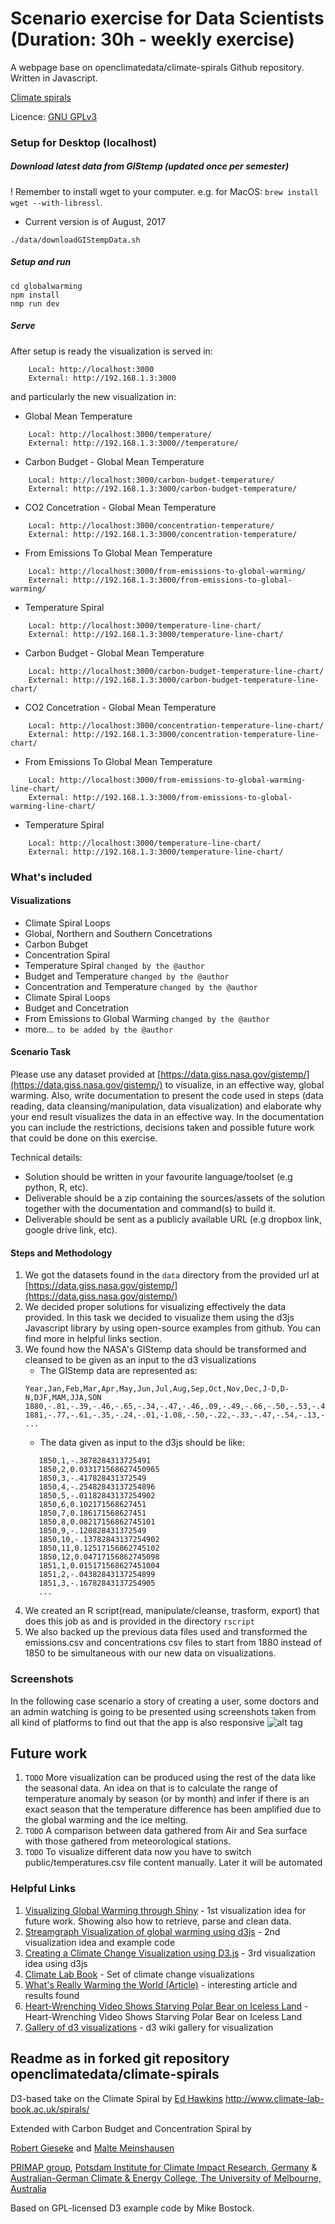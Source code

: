Scenario exercise for Data Scientists (Duration: 30h - weekly exercise)
==============

A webpage base on openclimatedata/climate-spirals Github repository. Written in Javascript.

[Climate spirals](https://github.com/openclimatedata/climate-spirals)

Licence: [GNU GPLv3](https://choosealicense.com/licenses/gpl-3.0/)

### Setup for Desktop (localhost) ####

##### Download latest data from GIStemp (updated once per semester)
! Remember to install wget to your computer. e.g. for MacOS: `brew install wget --with-libressl`.
  
* Current version is of August, 2017
                                                                 
```
./data/downloadGIStempData.sh
```

##### Setup and run
```
cd globalwarming
npm install
nmp run dev
```

##### Serve
After setup is ready the visualization is served in:
```
    Local: http://localhost:3000
    External: http://192.168.1.3:3000
```

and particularly the new visualization in:
* Global Mean Temperature
```
    Local: http://localhost:3000/temperature/
    External: http://192.168.1.3:3000//temperature/
```
* Carbon Budget - Global Mean Temperature
```
    Local: http://localhost:3000/carbon-budget-temperature/
    External: http://192.168.1.3:3000/carbon-budget-temperature/
```
* CO2 Concetration - Global Mean Temperature
```
    Local: http://localhost:3000/concentration-temperature/
    External: http://192.168.1.3:3000/concentration-temperature/
```
* From Emissions To Global Mean Temperature
```
    Local: http://localhost:3000/from-emissions-to-global-warming/
    External: http://192.168.1.3:3000/from-emissions-to-global-warming/
```
* Temperature Spiral
```
    Local: http://localhost:3000/temperature-line-chart/
    External: http://192.168.1.3:3000/temperature-line-chart/
```
* Carbon Budget - Global Mean Temperature
```
    Local: http://localhost:3000/carbon-budget-temperature-line-chart/
    External: http://192.168.1.3:3000/carbon-budget-temperature-line-chart/
```
* CO2 Concetration - Global Mean Temperature
```
    Local: http://localhost:3000/concentration-temperature-line-chart/
    External: http://192.168.1.3:3000/concentration-temperature-line-chart/
```
* From Emissions To Global Mean Temperature
```
    Local: http://localhost:3000/from-emissions-to-global-warming-line-chart/
    External: http://192.168.1.3:3000/from-emissions-to-global-warming-line-chart/
```
* Temperature Spiral
```
    Local: http://localhost:3000/temperature-line-chart/
    External: http://192.168.1.3:3000/temperature-line-chart/
```


### What's included ###
#### Visualizations ####
* Climate Spiral Loops 
* Global, Northern and Southern Concetrations
* Carbon Bubget
* Concentration Spiral
* Temperature Spiral `changed by the @author`
* Budget and Temperature `changed by the @author`
* Concentration and Temperature `changed by the @author`
* Climate Spiral Loops
* Budget and Concetration
* From Emissions to Global Warming `changed by the @author`
* more... `to be added by the @author`

#### Scenario Task #### 
Please use any dataset provided at [https://data.giss.nasa.gov/gistemp/](https://data.giss.nasa.gov/gistemp/) to visualize, in an effective way, global warming.
Also, write documentation to present the code used in steps (data reading, data cleansing/manipulation, data visualization) and elaborate why your end result visualizes the data in an effective way. In the documentation you can include the restrictions, decisions taken and possible future work that could be done on this exercise.

Technical details:
- Solution should be written in your favourite language/toolset (e.g python, R, etc).
- Deliverable should be a zip containing the sources/assets of the solution together with the documentation and command(s) to build it.
- Deliverable should be sent as a publicly available URL (e.g dropbox link, google drive link, etc).


#### Steps and Methodology #### 
1. We got the datasets found in the `data` directory from the provided url at [https://data.giss.nasa.gov/gistemp/](https://data.giss.nasa.gov/gistemp/) 
2. We decided proper solutions for visualizing effectively the data provided. In this task we decided to visualize them using the d3js Javascript library by using open-source examples from github. You can find more in helpful links section.
3. We found how the NASA's GIStemp data should be transformed and cleansed to be given as an input to the d3 visualizations
    * The GIStemp data are represented as:
    ```
    Year,Jan,Feb,Mar,Apr,May,Jun,Jul,Aug,Sep,Oct,Nov,Dec,J-D,D-N,DJF,MAM,JJA,SON
    1880,-.81,-.39,-.46,-.65,-.34,-.47,-.46,.09,-.49,-.66,-.50,-.53,-.47,\*\*\*,\*\*\*,-.48,-.28,-.55
    1881,-.77,-.61,-.35,-.24,-.01,-1.08,-.50,-.22,-.33,-.47,-.54,-.13,-.44,-.47,-.64,-.20,-.60,-.45
    ...

    ```
    * The data given as input to the d3js should be like:
    ```year,month,value
       1850,1,-.3878284313725491
       1850,2,0.033171568627450965
       1850,3,-.417828431372549
       1850,4,-.25482843137254896
       1850,5,-.01182843137254902
       1850,6,0.102171568627451
       1850,7,0.186171568627451
       1850,8,0.08217156862745101
       1850,9,-.120828431372549
       1850,10,-.13782843137254902
       1850,11,0.12517156862745102
       1850,12,0.04717156862745098
       1851,1,0.015171568627451004
       1851,2,-.04382843137254899
       1851,3,-.16782843137254905
       ...
    ```
4. We created an R script(read, manipulate/cleanse, trasform, export) that does this job as and is provided in the directory `rscript`
5. We also backed up the previous data files used and transformed the emissions.csv and concentrations csv files to start from 1880 instead of 1850 to be simultaneous with our new data on visualizations.

### Screenshots ###
In the following case scenario a story of creating a user, some doctors and an admin watching is going to be presented using screenshots taken from all kind of platforms to find out that the app is also responsive 
![alt tag](from-emissions-to-global-warming-line-chart.png)


## Future work ##
1. `TODO` More visualization can be produced using the rest of the data like the seasonal data. An idea on that is to calculate the range of temperature anomaly by season (or by month) and infer if there is an exact season that the temperature difference has been amplified due to the global warming and the ice melting.
2. `TODO` A comparison between data gathered from Air and Sea surface with those gathered from meteorological stations.
3. `TODO` To visualize different data now you have to switch public/temperatures.csv file content manually. Later it will be automated


### Helpful Links ###

1. [Visualizing Global Warming through Shiny](https://nycdatascience.com/blog/student-works/visualizing-global-warming-through-shiny/) - 1st visualization idea for future work. Showing also how to retrieve, parse  and clean data.
2. [Streamgraph Visualization of global warming using d3js](https://paolotoffanin.wordpress.com/2016/10/04/streamgraph-visualization-of-global-warming/) - 2nd visualization idea and example code
3. [Creating a Climate Change Visualization using D3.js](https://pstblog.com/2016/10/26/climate-change) - 3rd visualization idea using d3js
4. [Climate Lab Book](http://www.climate-lab-book.ac.uk/visualisation-resources/) - Set of climate change visualizations
5. [What's Really Warming the World (Article)](https://www.bloomberg.com/graphics/2015-whats-warming-the-world/) - interesting article and results found
6. [Heart-Wrenching Video Shows Starving Polar Bear on Iceless Land](https://news.nationalgeographic.com/2017/12/polar-bear-starving-arctic-sea-ice-melt-climate-change-spd/) - Heart-Wrenching Video Shows Starving Polar Bear on Iceless Land
7. [Gallery of d3 visualizations](https://github.com/d3/d3/wiki/Gallery) - d3 wiki gallery for visualization


## Readme as in forked git repository openclimatedata/climate-spirals ##

D3-based take on the Climate Spiral by [Ed Hawkins](https://twitter.com/ed_hawkins)
<http://www.climate-lab-book.ac.uk/spirals/>

Extended with Carbon Budget and Concentration Spiral by

[Robert Gieseke](https://www.pik-potsdam.de/members/gieseke)
and [Malte Meinshausen](https://twitter.com/meinshausen)

[PRIMAP group](https://www.pik-potsdam.de/research/climate-impacts-and-vulnerabilities/research/rd2-flagship-projects/primap/primap),
[Potsdam Institute for Climate Impact Research, Germany](https://pik-potsdam.de) &
[Australian-German Climate & Energy College, The University of Melbourne, Australia](http://www.climate-energy-college.net/)

Based on GPL-licensed D3 example code by Mike Bostock.
